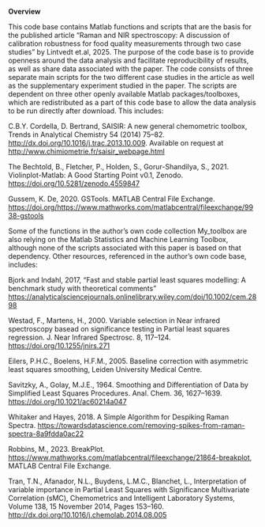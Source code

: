 **Overview**

This code base contains Matlab functions and scripts that are the basis for the published article “Raman and NIR spectroscopy: A discussion of calibration robustness for food quality measurements through two case studies” by Lintvedt et.al, 2025. The purpose of the code base is to provide openness around the data analysis and facilitate reproducibility of results, as well as share data associated with the paper.
The code consists of three separate main scripts for the two different case studies in the article as well as the supplementary experiment studied in the paper. The scripts are dependent on three other openly available Matlab packages/toolboxes, which are redistributed as a part of this code base to allow the data analysis to be run directly after download. This includes:

C.B.Y. Cordella, D. Bertrand, SAISIR: A new general chemometric toolbox, Trends in Analytical Chemistry 54 (2014) 75–82. http://dx.doi.org/10.1016/j.trac.2013.10.009. Available on request at http://www.chimiometrie.fr/saisir_webpage.html 

The Bechtold, B., Fletcher, P., Holden, S., Gorur-Shandilya, S., 2021. Violinplot-Matlab: A Good Starting Point v0.1, Zenodo. https://doi.org/10.5281/zenodo.4559847  

Gussem, K. De, 2020. GSTools. MATLAB Central File Exchange. https://doi.org/https://www.mathworks.com/matlabcentral/fileexchange/9938-gstools 

Some of the functions in the author’s own code collection My_toolbox are also relying on the Matlab Statistics and Machine Learning Toolbox, although none of the scripts associated with this paper is based on that dependency.  Other resources, referenced in the author’s own code base, includes:

Bjork and Indahl, 2017,  “Fast and stable partial least squares modelling: A benchmark study with theoretical comments”
https://analyticalsciencejournals.onlinelibrary.wiley.com/doi/10.1002/cem.2898 

Westad, F., Martens, H., 2000. Variable selection in Near infrared spectroscopy basead on significance testing in Partial least squares regression. J. Near Infrared Spectrosc. 8, 117–124. https://doi.org/10.1255/jnirs.271

Eilers, P.H.C., Boelens, H.F.M., 2005. Baseline correction with asymmetric least squares smoothing, Leiden University Medical Centre.

Savitzky, A., Golay, M.J.E., 1964. Smoothing and Differentiation of Data by Simplified Least Squares Procedures. Anal. Chem. 36, 1627–1639. https://doi.org/10.1021/ac60214a047

Whitaker and Hayes, 2018. A Simple Algorithm for Despiking Raman Spectra. https://towardsdatascience.com/removing-spikes-from-raman-spectra-8a9fdda0ac22

Robbins, M., 2023. BreakPlot. https://www.mathworks.com/matlabcentral/fileexchange/21864-breakplot, MATLAB Central File Exchange.

Tran, T.N., Afanador, N.L., Buydens, L.M.C., Blanchet, L., Interpretation of variable importance in Partial Least Squares with Significance Multivariate Correlation (sMC), Chemometrics and Intelligent Laboratory Systems, Volume 138, 15 November 2014, Pages 153–160. http://dx.doi.org/10.1016/j.chemolab.2014.08.005 


